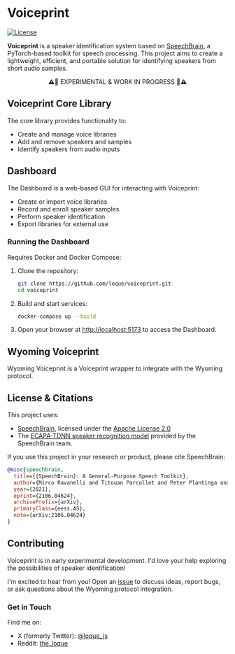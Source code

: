 # Voiceprint

[![License](https://img.shields.io/badge/license-Apache%202.0-blue.svg)](https://www.apache.org/licenses/LICENSE-2.0)

**Voiceprint** is a speaker identification system based on [SpeechBrain](https://github.com/speechbrain/speechbrain), a PyTorch-based toolkit for speech processing. This project aims to create a lightweight, efficient, and portable solution for identifying speakers from short audio samples.

<p align="center">⚠️🚧 EXPERIMENTAL & WORK IN PROGRESS 🚧⚠️</p>

## Voiceprint Core Library

The core library provides functionality to:

- Create and manage voice libraries
- Add and remove speakers and samples
- Identify speakers from audio inputs

## Dashboard

The Dashboard is a web-based GUI for interacting with Voiceprint:

- Create or import voice libraries
- Record and enroll speaker samples
- Perform speaker identification
- Export libraries for external use

### Running the Dashboard

Requires Docker and Docker Compose:

1. Clone the repository:

   ```bash
   git clone https://github.com/loque/voiceprint.git
   cd voiceprint
   ```

2. Build and start services:

   ```bash
   docker-compose up --build
   ```

3. Open your browser at [http://localhost:5173](http://localhost:5173) to access the Dashboard.

## Wyoming Voiceprint

Wyoming Voiceprint is a Voiceprint wrapper to integrate with the Wyoming protocol.

## License & Citations

This project uses:

- [SpeechBrain](https://github.com/speechbrain/speechbrain), licensed under the [Apache License 2.0](https://www.apache.org/licenses/LICENSE-2.0)
- The [ECAPA-TDNN speaker recognition model](https://huggingface.co/speechbrain/spkrec-ecapa-voxceleb) provided by the SpeechBrain team.

If you use this project in your research or product, please cite SpeechBrain:

```bibtex
@misc{speechbrain,
  title={{SpeechBrain}: A General-Purpose Speech Toolkit},
  author={Mirco Ravanelli and Titouan Parcollet and Peter Plantinga and Aku Rouhe and Samuele Cornell and Loren Lugosch and Cem Subakan and Nauman Dawalatabad and Abdelwahab Heba and Jianyuan Zhong and Ju-Chieh Chou and Sung-Lin Yeh and Szu-Wei Fu and Chien-Feng Liao and Elena Rastorgueva and François Grondin and William Aris and Hwidong Na and Yan Gao and Renato De Mori and Yoshua Bengio},
  year={2021},
  eprint={2106.04624},
  archivePrefix={arXiv},
  primaryClass={eess.AS},
  note={arXiv:2106.04624}
}
```

## Contributing

Voiceprint is in early experimental development. I'd love your help exploring the possibilities of speaker identification!

I'm excited to hear from you! Open an [issue](https://github.com/loque/voiceprint/issues/new) to discuss ideas, report bugs, or ask questions about the Wyoming protocol integration.

### Get in Touch

Find me on:

- X (formerly Twitter): [@loque_js](https://x.com/loque_js)
- Reddit: [the_loque](https://www.reddit.com/user/the_loque/)
